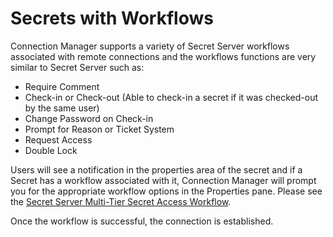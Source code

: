 [title]: # (Secrets with Workflows)
[tags]: # (secret, workflow)
[priority]: # (600)
# Secrets with Workflows

Connection Manager supports a variety of Secret Server workflows associated with remote connections and the workflows functions are very similar to Secret Server such as:

* Require Comment
* Check-in or Check-out (Able to check-in a secret if it was checked-out by the same user)
* Change Password on Check-in
* Prompt for Reason or Ticket System
* Request Access
* Double Lock

Users will see a notification in the properties area of the secret and if a Secret has a workflow associated with it, Connection Manager will prompt you for the appropriate workflow options in the Properties pane. Please see the [Secret Server Multi-Tier Secret Access Workflow](https://docs.thycotic.com/ss/10.8.0/secret-workflow-templates/index.md).

Once the workflow is successful, the connection is established.
